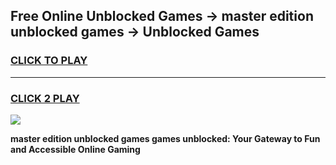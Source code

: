 
## Free Online Unblocked Games → master edition unblocked games → Unblocked Games
<h3>
<a href="https://premium.freeplayer.one?title=master_edition_unblocked_games&ref=21F">CLICK TO PLAY</a></h3>
<hr>

<h3>
<a href="https://premium.freeplayer.one?title=master_edition_unblocked_games&ref=21F">CLICK 2 PLAY</a>
  
</h3>

<a href="https://premium.freeplayer.one?title=master_edition_unblocked_games&ref=21F/"><img src="https://clearcache.store/games.png"></a>


**master edition unblocked games games unblocked: Your Gateway to Fun and Accessible Online Gaming**
